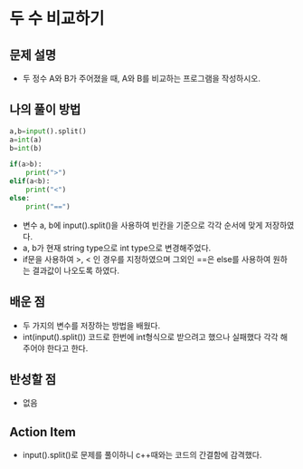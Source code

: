 # 두 수 비교하기

## 문제 설명

*   두 정수 A와 B가 주어졌을 때, A와 B를 비교하는 프로그램을 작성하시오.

## 나의 풀이 방법

```python
a,b=input().split()
a=int(a)
b=int(b)

if(a>b):
    print(">")
elif(a<b):
    print("<")
else:
    print("==")

```

*   변수 a, b에 input().split()을 사용하여 빈칸을 기준으로 각각 순서에 맞게 저장하였다.
*   a, b가 현재 string type으로 int type으로 변경해주었다.
*   if문을 사용하여 >, < 인 경우를 지정하였으며 그외인 ==은 else를 사용하여 원하는 결과값이 나오도록 하였다.

## 배운 점

*   두 가지의 변수를 저장하는 방법을 배웠다.
*   int(input().split()) 코드로 한번에 int형식으로 받으려고 했으나 실패했다 각각 해주어야 한다고 한다.

## 반성할 점

*   없음

## Action Item

*   input().split()로 문제를 풀이하니 c++때와는 코드의 간결함에 감격했다.